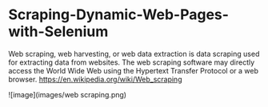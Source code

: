 # Scraping-Dynamic-Web-Pages-with-Selenium


Web scraping, web harvesting, or web data extraction is data scraping used for extracting data from websites. The web scraping software may directly access the World Wide Web using the Hypertext Transfer Protocol or a web browser. https://en.wikipedia.org/wiki/Web_scraping 

![image](images/web scraping.png)

